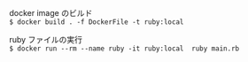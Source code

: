 docker image のビルド  
`$ docker build . -f DockerFile -t ruby:local `  

ruby ファイルの実行  
`$ docker run --rm --name ruby -it ruby:local  ruby main.rb ` 
